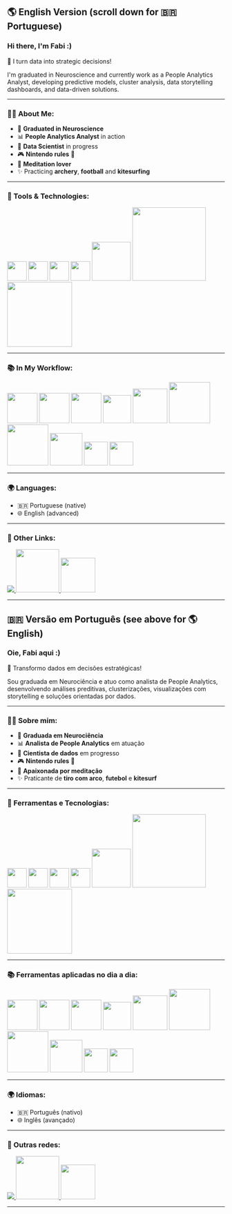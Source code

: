 <!--
**fabicorallokuhlmann/fabicorallokuhlmann** is a ✨ _special_ ✨ repository because its `README.md` (this file) appears on your GitHub profile.
-->

## 🌎 English Version (scroll down for 🇧🇷 Portuguese)

### Hi there, I'm Fabi :)

🎯 I turn data into strategic decisions!

I'm graduated in Neuroscience and currently work as a People Analytics Analyst, developing predictive models, cluster analysis, data storytelling dashboards, and data-driven solutions.

---

### 👩‍💻 About Me:
- 🧠 **Graduated in Neuroscience**
- 📊 **People Analytics Analyst** in action  
- 🤖 **Data Scientist** in progress  
- 🎮 **Nintendo rules** 🤘  
- 🧘 **Meditation lover**  
- ✨ Practicing **archery**, **football** and **kitesurfing** 
---

### 🚀 Tools & Technologies:

<div display="inline">
<img src="https://cdn.jsdelivr.net/gh/devicons/devicon/icons/python/python-original.svg" width ="45" />
<img src="https://cdn.jsdelivr.net/gh/devicons/devicon/icons/microsoftsqlserver/microsoftsqlserver-plain.svg" width ="45" />
<img src="https://cdn.jsdelivr.net/gh/devicons/devicon/icons/mysql/mysql-original.svg" width ="45" />
<img src="https://upload.wikimedia.org/wikipedia/commons/thumb/3/34/Microsoft_Office_Excel_%282019%E2%80%93present%29.svg/512px-Microsoft_Office_Excel_%282019%E2%80%93present%29.svg.png" width="45"/>
<img src="https://img.shields.io/badge/Power_BI-F2C811?style=for-the-badge&logo=powerbi&logoColor=black" width="90"/>
<img src="https://img.shields.io/badge/Google_Looker_Studio-567931?style=for-the-badge&logo=powerbi&logoColor=black" width="170"/>
<img src="https://img.shields.io/badge/Jupyter_Notebook-897632?style=for-the-badge&logo=powerbi&logoColor=black" width="150"/>
</div>

---

### 📚 In My Workflow:

<div display="inline">
<img src="https://img.shields.io/badge/Numpy-777BB4?style=for-the-badge&logo=numpy&logoColor=white" width ="70" />
<img src="https://img.shields.io/badge/Pandas-2C2D72?style=for-the-badge&logo=pandas&logoColor=white" width ="70" />
<img src="https://img.shields.io/badge/Plotly-239120?style=for-the-badge&logo=plotly&logoColor=white" width ="70" />
<img src="https://img.shields.io/badge/SciPy-654FF0?style=for-the-badge&logo=SciPy&logoColor=white" width ="65" />
<img src="https://img.shields.io/badge/Matplotlib-%238b0000.svg?style=for-the-badge&logo=Matplotlib&logoColor=black" width ="80" />
<img src="https://img.shields.io/badge/TensorFlow-FF6F00?style=for-the-badge&logo=TensorFlow&logoColor=white" width ="95" />
<img src="https://img.shields.io/badge/scikit_learn-F74689E?style=for-the-badge&logo=scikit-learn&logoColor=white" width ="95" />
<img src="https://img.shields.io/badge/Requests-468976?style=for-the-badge&logo=scikit-learn&logoColor=white" width ="75" />
<img src="https://img.shields.io/badge/spaCy-09A3D5?style=for-the-badge&logo=spacy&logoColor=white" width ="55" />
<img src="https://img.shields.io/badge/NLTK-391806?style=for-the-badge&logo=python&logoColor=white" width ="55" />

</div>

---

### 🌍 Languages:

- 🇧🇷 Portuguese (native)  
- 🌐 English (advanced)  

---

### 🔗 Other Links:

<a href="https://linkedin.com/in/fabianacorallokuhlmann">
  <img src="https://img.shields.io/badge/linkedin-%230077B5.svg?style=for-the-badge&logo=linkedin&logoColor=white"/>
</a>    
  
<a href="https://sites.google.com/view/portfoliodeprojetosfabianack/in%C3%ADcio">
<img src="https://img.shields.io/badge/Portfolio-255E63?style=for-the-badge&logo=About.me&logoColor=white" width ="100"/>
</a>

<a href="mailto:fabiana.corallo01@gmail.com">
<img src="https://img.shields.io/badge/Gmail-D14836?style=for-the-badge&logo=gmail&logoColor=white" width ="80"/> 
</a> 

---

## 🇧🇷 Versão em Português (see above for 🌎 English)

### Oie, Fabi aqui :)

🎯 Transformo dados em decisões estratégicas!

Sou graduada em Neurociência e atuo como analista de People Analytics, desenvolvendo análises preditivas, clusterizações, visualizações com storytelling e soluções orientadas por dados.

---

### 👩‍💻 Sobre mim:
- 🧠 **Graduada em Neurociência**  
- 📊 **Analista de People Analytics** em atuação  
- 🤖 **Cientista de dados** em progresso  
- 🎮 **Nintendo rules** 🤘  
- 🧘 **Apaixonada por meditação**
- ✨ Praticante de **tiro com arco**, **futebol** e **kitesurf**  

---

### 🚀 Ferramentas e Tecnologias:

<div display="inline">
<img src="https://cdn.jsdelivr.net/gh/devicons/devicon/icons/python/python-original.svg" width ="45" />
<img src="https://cdn.jsdelivr.net/gh/devicons/devicon/icons/microsoftsqlserver/microsoftsqlserver-plain.svg" width ="45" />
<img src="https://cdn.jsdelivr.net/gh/devicons/devicon/icons/mysql/mysql-original.svg" width ="45" />
<img src="https://upload.wikimedia.org/wikipedia/commons/thumb/3/34/Microsoft_Office_Excel_%282019%E2%80%93present%29.svg/512px-Microsoft_Office_Excel_%282019%E2%80%93present%29.svg.png" width="45"/>
<img src="https://img.shields.io/badge/Power_BI-F2C811?style=for-the-badge&logo=powerbi&logoColor=black" width="90"/>
<img src="https://img.shields.io/badge/Google_Looker_Studio-567931?style=for-the-badge&logo=powerbi&logoColor=black" width="170"/>
<img src="https://img.shields.io/badge/Jupyter_Notebook-897632?style=for-the-badge&logo=powerbi&logoColor=black" width="150"/>
</div>

---

### 📚 Ferramentas aplicadas no dia a dia:

<div display="inline">
<img src="https://img.shields.io/badge/Numpy-777BB4?style=for-the-badge&logo=numpy&logoColor=white" width ="70" />
<img src="https://img.shields.io/badge/Pandas-2C2D72?style=for-the-badge&logo=pandas&logoColor=white" width ="70" />
<img src="https://img.shields.io/badge/Plotly-239120?style=for-the-badge&logo=plotly&logoColor=white" width ="70" />
<img src="https://img.shields.io/badge/SciPy-654FF0?style=for-the-badge&logo=SciPy&logoColor=white" width ="65" />
<img src="https://img.shields.io/badge/Matplotlib-%238b0000.svg?style=for-the-badge&logo=Matplotlib&logoColor=black" width ="80" />
<img src="https://img.shields.io/badge/TensorFlow-FF6F00?style=for-the-badge&logo=TensorFlow&logoColor=white" width ="95" />
<img src="https://img.shields.io/badge/scikit_learn-F74689E?style=for-the-badge&logo=scikit-learn&logoColor=white" width ="95" />
<img src="https://img.shields.io/badge/Requests-468976?style=for-the-badge&logo=scikit-learn&logoColor=white" width ="75" />
<img src="https://img.shields.io/badge/spaCy-09A3D5?style=for-the-badge&logo=spacy&logoColor=white" width ="55" />
<img src="https://img.shields.io/badge/NLTK-391806?style=for-the-badge&logo=python&logoColor=white" width ="55" />
</div>

---

### 🌍 Idiomas:

- 🇧🇷 Português (nativo)  
- 🌐 Inglês (avançado)  

---

### 🔗 Outras redes:

<a href="https://linkedin.com/in/fabianacorallokuhlmann">
  <img src="https://img.shields.io/badge/linkedin-%230077B5.svg?style=for-the-badge&logo=linkedin&logoColor=white"/>
</a>    
  
<a href="https://sites.google.com/view/portfoliodeprojetosfabianack/in%C3%ADcio">
<img src="https://img.shields.io/badge/Portfolio-255E63?style=for-the-badge&logo=About.me&logoColor=white" width ="100"/>
</a>

<a href="mailto:fabiana.corallo01@gmail.com">
<img src="https://img.shields.io/badge/Gmail-D14836?style=for-the-badge&logo=gmail&logoColor=white" width ="80"/> 
</a> 

---

<!-- Se quiser reativar a seção de projetos futuramente, posso te ajudar a estruturar isso -->
<!-- If you want to showcase featured projects later, I can help you with that -->
